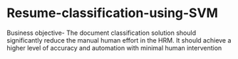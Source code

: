 # Resume-classification-using-SVM
Business objective- The document classification solution should significantly reduce the manual human effort in the HRM. It should achieve a higher level of accuracy and automation with minimal human intervention
